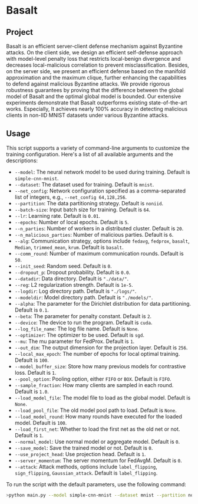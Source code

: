 # Basalt

 ## Project

Basalt is an efficient server-client defense mechanism against Byzantine attacks.  On the client side, we design an efficient self-defense approach with model-level penalty loss that restricts local-benign divergence and decreases local-malicious correlation to prevent misclassification. Besides, on the server side, we present an efficient defense based on the manifold approximation and the maximum clique, further enhancing the capabilities to defend against malicious Byzantine attacks. We provide rigorous robustness guarantees by proving that the difference between the global model of Basalt and the optimal global model is bounded. Our extensive experiments demonstrate that Basalt outperforms existing state-of-the-art works. Especially, It achieves nearly 100% accuracy in detecting malicious clients in non-IID MNIST datasets under various Byzantine attacks.


## Usage

This script supports a variety of command-line arguments to customize the training configuration. Here's a list of all available arguments and the descriptions:

- `--model`: The neural network model to be used during training. Default is `simple-cnn-mnist`.
- `--dataset`: The dataset used for training. Default is `mnist`.
- `--net_config`: Network configuration specified as a comma-separated list of integers, e.g., `--net_config 64,128,256`.
- `--partition`: The data partitioning strategy. Default is `noniid`.
- `--batch-size`: Input batch size for training. Default is `64`.
- `--lr`: Learning rate. Default is `0.01`.
- `--epochs`: Number of local epochs. Default is `5`.
- `--n_parties`: Number of workers in a distributed cluster. Default is `20`.
- `--n_malicious_parties`: Number of malicious parties. Default is `6`.
- `--alg`: Communication strategy, options include `fedavg`, `fedprox`, `basalt`, `Median`, `trimmed_mean`, `krum`. Default is `basalt`.
- `--comm_round`: Number of maximum communication rounds. Default is `50`.
- `--init_seed`: Random seed. Default is `0`.
- `--dropout_p`: Dropout probability. Default is `0.0`.
- `--datadir`: Data directory. Default is `"./data/"`.
- `--reg`: L2 regularization strength. Default is `1e-5`.
- `--logdir`: Log directory path. Default is `"./logs/"`.
- `--modeldir`: Model directory path. Default is `"./models/"`.
- `--alpha`: The parameter for the Dirichlet distribution for data partitioning. Default is `0.1`.
- `--beta`: The parameter for penalty constant. Default is `2`.
- `--device`: The device to run the program. Default is `cuda`.
- `--log_file_name`: The log file name. Default is `None`.
- `--optimizer`: The optimizer to be used. Default is `sgd`.
- `--mu`: The mu parameter for FedProx. Default is `1`.
- `--out_dim`: The output dimension for the projection layer. Default is `256`.
- `--local_max_epoch`: The number of epochs for local optimal training. Default is `100`.
- `--model_buffer_size`: Store how many previous models for contrastive loss. Default is `1`.
- `--pool_option`: Pooling option, either `FIFO` or `BOX`. Default is `FIFO`.
- `--sample_fraction`: How many clients are sampled in each round. Default is `1.0`.
- `--load_model_file`: The model file to load as the global model. Default is `None`.
- `--load_pool_file`: The old model pool path to load. Default is `None`.
- `--load_model_round`: How many rounds have executed for the loaded model. Default is `100`.
- `--load_first_net`: Whether to load the first net as the old net or not. Default is `1`.
- `--normal_model`: Use normal model or aggregate model. Default is `0`.
- `--save_model`: Save the trained model or not. Default is `0`.
- `--use_project_head`: Use projection head. Default is `1`.
- `--server_momentum`: The server momentum for FedAvgM. Default is `0`.
- `--attack`: Attack methods, options include `label_flipping`, `sign_flipping`, `Gaussian_attack`. Default is `label_flipping`.

To run the script with the default parameters, use the following command:

```bash
>python main.py --model simple-cnn-mnist --dataset mnist --partition noniid --batch-size 64
